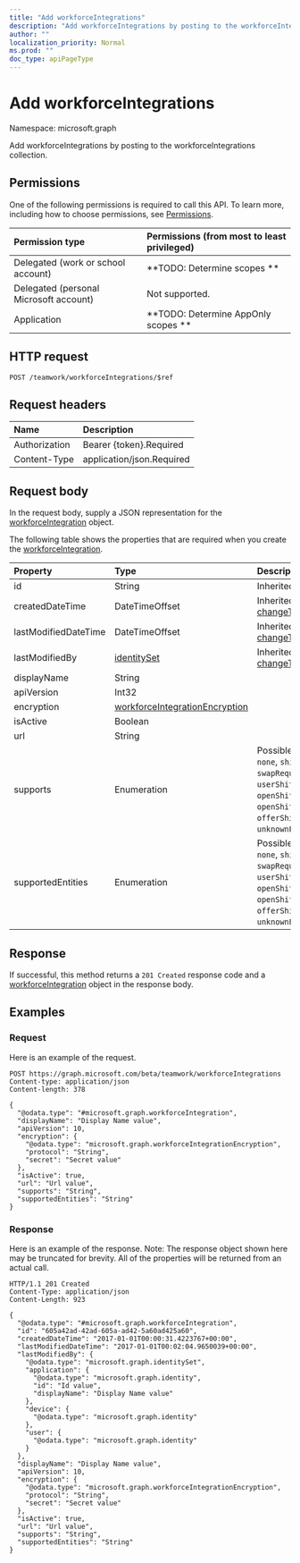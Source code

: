 ```yaml
---
title: "Add workforceIntegrations"
description: "Add workforceIntegrations by posting to the workforceIntegrations collection."
author: ""
localization_priority: Normal
ms.prod: ""
doc_type: apiPageType
---
```


# Add workforceIntegrations

Namespace: microsoft.graph

Add workforceIntegrations by posting to the workforceIntegrations collection.

## Permissions
One of the following permissions is required to call this API. To learn more, including how to choose permissions, see [Permissions](/concepts/permissions-reference.md).

|Permission type|Permissions (from most to least privileged)|
|:---|:---|
|Delegated (work or school account)|**TODO: Determine scopes **|
|Delegated (personal Microsoft account)|Not supported.|
|Application|**TODO: Determine AppOnly scopes **|

## HTTP request
<!-- {
  "blockType": "ignored"
}
-->
``` http
POST /teamwork/workforceIntegrations/$ref
```

## Request headers
|Name|Description|
|:---|:---|
|Authorization|Bearer {token}.Required|
|Content-Type|application/json.Required|

## Request body
In the request body, supply a JSON representation for the [workforceIntegration](../resources/workforceintegration.md) object.

The following table shows the properties that are required when you create the [workforceIntegration](../resources/workforceintegration.md).

|Property|Type|Description|
|:---|:---|:---|
|id|String| Inherited from [entity](../resources/entity.md)|
|createdDateTime|DateTimeOffset| Inherited from [changeTrackedEntity](../resources/changetrackedentity.md)|
|lastModifiedDateTime|DateTimeOffset| Inherited from [changeTrackedEntity](../resources/changetrackedentity.md)|
|lastModifiedBy|[identitySet](../resources/identityset.md)| Inherited from [changeTrackedEntity](../resources/changetrackedentity.md)|
|displayName|String||
|apiVersion|Int32||
|encryption|[workforceIntegrationEncryption](../resources/workforceintegrationencryption.md)||
|isActive|Boolean||
|url|String||
|supports|Enumeration| Possible values are: `none`, `shift`, `swapRequest`, `userShiftPreferences`, `openShift`, `openShiftRequest`, `offerShiftRequest`, `unknownFutureValue`.|
|supportedEntities|Enumeration| Possible values are: `none`, `shift`, `swapRequest`, `userShiftPreferences`, `openShift`, `openShiftRequest`, `offerShiftRequest`, `unknownFutureValue`.|



## Response
If successful, this method returns a `201 Created` response code and a [workforceIntegration](../resources/workforceintegration.md) object in the response body.

## Examples

### Request
Here is an example of the request.
<!-- {
  "blockType": "request",
  "name": "create_workforceintegration_from_"
}
-->
``` http
POST https://graph.microsoft.com/beta/teamwork/workforceIntegrations
Content-type: application/json
Content-length: 378

{
  "@odata.type": "#microsoft.graph.workforceIntegration",
  "displayName": "Display Name value",
  "apiVersion": 10,
  "encryption": {
    "@odata.type": "microsoft.graph.workforceIntegrationEncryption",
    "protocol": "String",
    "secret": "Secret value"
  },
  "isActive": true,
  "url": "Url value",
  "supports": "String",
  "supportedEntities": "String"
}
```

### Response
Here is an example of the response. Note: The response object shown here may be truncated for brevity. All of the properties will be returned from an actual call.
<!-- {
  "blockType": "response",
  "truncated": true,
  "@odata.type": "microsoft.graph.workforceintegration"
}
-->
``` http
HTTP/1.1 201 Created
Content-Type: application/json
Content-Length: 923

{
  "@odata.type": "#microsoft.graph.workforceIntegration",
  "id": "605a42ad-42ad-605a-ad42-5a60ad425a60",
  "createdDateTime": "2017-01-01T00:00:31.4223767+00:00",
  "lastModifiedDateTime": "2017-01-01T00:02:04.9650039+00:00",
  "lastModifiedBy": {
    "@odata.type": "microsoft.graph.identitySet",
    "application": {
      "@odata.type": "microsoft.graph.identity",
      "id": "Id value",
      "displayName": "Display Name value"
    },
    "device": {
      "@odata.type": "microsoft.graph.identity"
    },
    "user": {
      "@odata.type": "microsoft.graph.identity"
    }
  },
  "displayName": "Display Name value",
  "apiVersion": 10,
  "encryption": {
    "@odata.type": "microsoft.graph.workforceIntegrationEncryption",
    "protocol": "String",
    "secret": "Secret value"
  },
  "isActive": true,
  "url": "Url value",
  "supports": "String",
  "supportedEntities": "String"
}
```

